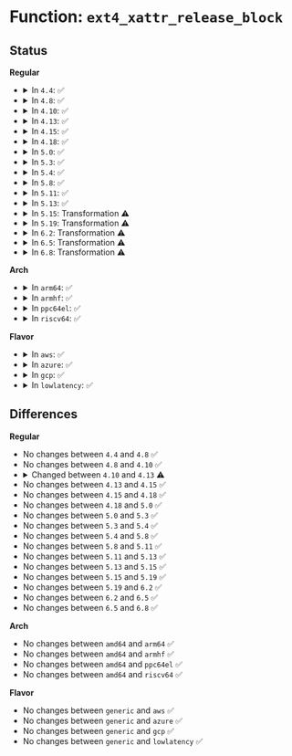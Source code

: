# Function: <code>ext4_xattr_release_block</code>

## Status
<b>Regular</b>
<ul>
<li>
<details>
<summary>In <code>4.4</code>: ✅</summary>

```c
void ext4_xattr_release_block(handle_t *handle, struct inode *inode, struct buffer_head *bh);
```

**Collision:** Unique Static

**Inline:** No

**Transformation:** False

**Instances:**

```
In fs/ext4/xattr.c (ffffffff812dd060)
Location: fs/ext4/xattr.c:542
Inline: False
Direct callers:
  - fs/ext4/xattr.c:ext4_xattr_block_set
  - fs/ext4/xattr.c:ext4_xattr_delete_inode
```
**Symbols:**

```
ffffffff812dd060-ffffffff812dd36e: ext4_xattr_release_block (STB_LOCAL)
```
</details>
</li>
<li>
<details>
<summary>In <code>4.8</code>: ✅</summary>

```c
void ext4_xattr_release_block(handle_t *handle, struct inode *inode, struct buffer_head *bh);
```

**Collision:** Unique Static

**Inline:** No

**Transformation:** False

**Instances:**

```
In fs/ext4/xattr.c (ffffffff8130cb30)
Location: fs/ext4/xattr.c:567
Inline: False
Direct callers:
  - fs/ext4/xattr.c:ext4_xattr_delete_inode
  - fs/ext4/xattr.c:ext4_xattr_block_set
```
**Symbols:**

```
ffffffff8130cb30-ffffffff8130ce5d: ext4_xattr_release_block (STB_LOCAL)
```
</details>
</li>
<li>
<details>
<summary>In <code>4.10</code>: ✅</summary>

```c
void ext4_xattr_release_block(handle_t *handle, struct inode *inode, struct buffer_head *bh);
```

**Collision:** Unique Static

**Inline:** No

**Transformation:** False

**Instances:**

```
In fs/ext4/xattr.c (ffffffff81322b20)
Location: fs/ext4/xattr.c:572
Inline: False
Direct callers:
  - fs/ext4/xattr.c:ext4_xattr_delete_inode
  - fs/ext4/xattr.c:ext4_xattr_block_set
```
**Symbols:**

```
ffffffff81322b20-ffffffff81322d39: ext4_xattr_release_block (STB_LOCAL)
```
</details>
</li>
<li>
<details>
<summary>In <code>4.13</code>: ✅</summary>

```c
void ext4_xattr_release_block(handle_t *handle, struct inode *inode, struct buffer_head *bh, struct ext4_xattr_inode_array **ea_inode_array, int extra_credits);
```

**Collision:** Unique Static

**Inline:** No

**Transformation:** False

**Instances:**

```
In fs/ext4/xattr.c (ffffffff8133ade0)
Location: fs/ext4/xattr.c:1196
Inline: False
Direct callers:
  - fs/ext4/xattr.c:ext4_xattr_delete_inode
  - fs/ext4/xattr.c:ext4_xattr_block_set
```
**Symbols:**

```
ffffffff8133ade0-ffffffff8133b034: ext4_xattr_release_block (STB_LOCAL)
```
</details>
</li>
<li>
<details>
<summary>In <code>4.15</code>: ✅</summary>

```c
void ext4_xattr_release_block(handle_t *handle, struct inode *inode, struct buffer_head *bh, struct ext4_xattr_inode_array **ea_inode_array, int extra_credits);
```

**Collision:** Unique Static

**Inline:** No

**Transformation:** False

**Instances:**

```
In fs/ext4/xattr.c (ffffffff8135efe0)
Location: fs/ext4/xattr.c:1217
Inline: False
Direct callers:
  - fs/ext4/xattr.c:ext4_xattr_delete_inode
  - fs/ext4/xattr.c:ext4_xattr_block_set
```
**Symbols:**

```
ffffffff8135efe0-ffffffff8135f234: ext4_xattr_release_block (STB_LOCAL)
```
</details>
</li>
<li>
<details>
<summary>In <code>4.18</code>: ✅</summary>

```c
void ext4_xattr_release_block(handle_t *handle, struct inode *inode, struct buffer_head *bh, struct ext4_xattr_inode_array **ea_inode_array, int extra_credits);
```

**Collision:** Unique Static

**Inline:** No

**Transformation:** False

**Instances:**

```
In fs/ext4/xattr.c (ffffffff8138d800)
Location: fs/ext4/xattr.c:1245
Inline: False
Direct callers:
  - fs/ext4/xattr.c:ext4_xattr_delete_inode
  - fs/ext4/xattr.c:ext4_xattr_block_set
```
**Symbols:**

```
ffffffff8138d800-ffffffff8138da45: ext4_xattr_release_block (STB_LOCAL)
```
</details>
</li>
<li>
<details>
<summary>In <code>5.0</code>: ✅</summary>

```c
void ext4_xattr_release_block(handle_t *handle, struct inode *inode, struct buffer_head *bh, struct ext4_xattr_inode_array **ea_inode_array, int extra_credits);
```

**Collision:** Unique Static

**Inline:** No

**Transformation:** False

**Instances:**

```
In fs/ext4/xattr.c (ffffffff813a7370)
Location: fs/ext4/xattr.c:1237
Inline: False
Direct callers:
  - fs/ext4/xattr.c:ext4_xattr_delete_inode
  - fs/ext4/xattr.c:ext4_xattr_block_set
```
**Symbols:**

```
ffffffff813a7370-ffffffff813a75b6: ext4_xattr_release_block (STB_LOCAL)
```
</details>
</li>
<li>
<details>
<summary>In <code>5.3</code>: ✅</summary>

```c
void ext4_xattr_release_block(handle_t *handle, struct inode *inode, struct buffer_head *bh, struct ext4_xattr_inode_array **ea_inode_array, int extra_credits);
```

**Collision:** Unique Static

**Inline:** No

**Transformation:** False

**Instances:**

```
In fs/ext4/xattr.c (ffffffff813d05b0)
Location: fs/ext4/xattr.c:1238
Inline: False
Direct callers:
  - fs/ext4/xattr.c:ext4_xattr_delete_inode
  - fs/ext4/xattr.c:ext4_xattr_block_set
```
**Symbols:**

```
ffffffff813d05b0-ffffffff813d07fd: ext4_xattr_release_block (STB_LOCAL)
```
</details>
</li>
<li>
<details>
<summary>In <code>5.4</code>: ✅</summary>

```c
void ext4_xattr_release_block(handle_t *handle, struct inode *inode, struct buffer_head *bh, struct ext4_xattr_inode_array **ea_inode_array, int extra_credits);
```

**Collision:** Unique Static

**Inline:** No

**Transformation:** False

**Instances:**

```
In fs/ext4/xattr.c (ffffffff813e9c80)
Location: fs/ext4/xattr.c:1238
Inline: False
Direct callers:
  - fs/ext4/xattr.c:ext4_xattr_delete_inode
  - fs/ext4/xattr.c:ext4_xattr_block_set
```
**Symbols:**

```
ffffffff813e9c80-ffffffff813e9ecd: ext4_xattr_release_block (STB_LOCAL)
```
</details>
</li>
<li>
<details>
<summary>In <code>5.8</code>: ✅</summary>

```c
void ext4_xattr_release_block(handle_t *handle, struct inode *inode, struct buffer_head *bh, struct ext4_xattr_inode_array **ea_inode_array, int extra_credits);
```

**Collision:** Unique Static

**Inline:** No

**Transformation:** False

**Instances:**

```
In fs/ext4/xattr.c (ffffffff81437720)
Location: fs/ext4/xattr.c:1220
Inline: False
Direct callers:
  - fs/ext4/xattr.c:ext4_xattr_delete_inode
  - fs/ext4/xattr.c:ext4_xattr_block_set
```
**Symbols:**

```
ffffffff81437720-ffffffff81437969: ext4_xattr_release_block (STB_LOCAL)
```
</details>
</li>
<li>
<details>
<summary>In <code>5.11</code>: ✅</summary>

```c
void ext4_xattr_release_block(handle_t *handle, struct inode *inode, struct buffer_head *bh, struct ext4_xattr_inode_array **ea_inode_array, int extra_credits);
```

**Collision:** Unique Static

**Inline:** No

**Transformation:** False

**Instances:**

```
In fs/ext4/xattr.c (ffffffff81450250)
Location: fs/ext4/xattr.c:1223
Inline: False
Direct callers:
  - fs/ext4/xattr.c:ext4_xattr_delete_inode
  - fs/ext4/xattr.c:ext4_xattr_block_set
```
**Symbols:**

```
ffffffff81450250-ffffffff81450499: ext4_xattr_release_block (STB_LOCAL)
```
</details>
</li>
<li>
<details>
<summary>In <code>5.13</code>: ✅</summary>

```c
void ext4_xattr_release_block(handle_t *handle, struct inode *inode, struct buffer_head *bh, struct ext4_xattr_inode_array **ea_inode_array, int extra_credits);
```

**Collision:** Unique Static

**Inline:** No

**Transformation:** False

**Instances:**

```
In fs/ext4/xattr.c (ffffffff81455b20)
Location: fs/ext4/xattr.c:1223
Inline: False
Direct callers:
  - fs/ext4/xattr.c:ext4_xattr_delete_inode
  - fs/ext4/xattr.c:ext4_xattr_block_set
```
**Symbols:**

```
ffffffff81455b20-ffffffff81455d65: ext4_xattr_release_block (STB_LOCAL)
```
</details>
</li>
<li>
<details>
<summary>In <code>5.15</code>: Transformation ⚠️</summary>

```c
void ext4_xattr_release_block(handle_t *handle, struct inode *inode, struct buffer_head *bh, struct ext4_xattr_inode_array **ea_inode_array, int extra_credits);
```

**Collision:** Unique Static

**Inline:** No

**Transformation:** True

**Instances:**

```
In fs/ext4/xattr.c (0)
Location: fs/ext4/xattr.c:1225
Inline: False
Direct callers:
  - fs/ext4/xattr.c:ext4_xattr_delete_inode
  - fs/ext4/xattr.c:ext4_xattr_block_set
```
**Symbols:**

```
ffffffff814aa560-ffffffff814aa7bd: ext4_xattr_release_block (STB_LOCAL)
ffffffff81cce13c-ffffffff81cce17d: ext4_xattr_release_block.cold (STB_LOCAL)
```
</details>
</li>
<li>
<details>
<summary>In <code>5.19</code>: Transformation ⚠️</summary>

```c
void ext4_xattr_release_block(handle_t *handle, struct inode *inode, struct buffer_head *bh, struct ext4_xattr_inode_array **ea_inode_array, int extra_credits);
```

**Collision:** Unique Static

**Inline:** No

**Transformation:** True

**Instances:**

```
In fs/ext4/xattr.c (0)
Location: fs/ext4/xattr.c:1224
Inline: False
Direct callers:
  - fs/ext4/xattr.c:ext4_xattr_delete_inode
  - fs/ext4/xattr.c:ext4_xattr_block_set
```
**Symbols:**

```
ffffffff815316d0-ffffffff815319da: ext4_xattr_release_block (STB_LOCAL)
ffffffff81e810e5-ffffffff81e81126: ext4_xattr_release_block.cold (STB_LOCAL)
```
</details>
</li>
<li>
<details>
<summary>In <code>6.2</code>: Transformation ⚠️</summary>

```c
void ext4_xattr_release_block(handle_t *handle, struct inode *inode, struct buffer_head *bh, struct ext4_xattr_inode_array **ea_inode_array, int extra_credits);
```

**Collision:** Unique Static

**Inline:** No

**Transformation:** True

**Instances:**

```
In fs/ext4/xattr.c (0)
Location: fs/ext4/xattr.c:1240
Inline: False
Direct callers:
  - fs/ext4/xattr.c:ext4_xattr_delete_inode
  - fs/ext4/xattr.c:ext4_xattr_block_set
```
**Symbols:**

```
ffffffff815cfc30-ffffffff815cff41: ext4_xattr_release_block (STB_LOCAL)
ffffffff82070fb1-ffffffff82070ff2: ext4_xattr_release_block.cold (STB_LOCAL)
```
</details>
</li>
<li>
<details>
<summary>In <code>6.5</code>: Transformation ⚠️</summary>

```c
void ext4_xattr_release_block(handle_t *handle, struct inode *inode, struct buffer_head *bh, struct ext4_xattr_inode_array **ea_inode_array, int extra_credits);
```

**Collision:** Unique Static

**Inline:** No

**Transformation:** True

**Instances:**

```
In fs/ext4/xattr.c (0)
Location: fs/ext4/xattr.c:1268
Inline: False
Direct callers:
  - fs/ext4/xattr.c:ext4_xattr_delete_inode
  - fs/ext4/xattr.c:ext4_xattr_block_set
```
**Symbols:**

```
ffffffff81608530-ffffffff81608841: ext4_xattr_release_block (STB_LOCAL)
ffffffff820f0d15-ffffffff820f0d56: ext4_xattr_release_block.cold (STB_LOCAL)
```
</details>
</li>
<li>
<details>
<summary>In <code>6.8</code>: Transformation ⚠️</summary>

```c
void ext4_xattr_release_block(handle_t *handle, struct inode *inode, struct buffer_head *bh, struct ext4_xattr_inode_array **ea_inode_array, int extra_credits);
```

**Collision:** Unique Static

**Inline:** No

**Transformation:** True

**Instances:**

```
In fs/ext4/xattr.c (0)
Location: fs/ext4/xattr.c:1268
Inline: False
Direct callers:
  - fs/ext4/xattr.c:ext4_xattr_delete_inode
  - fs/ext4/xattr.c:ext4_xattr_block_set
```
**Symbols:**

```
ffffffff81641270-ffffffff81641581: ext4_xattr_release_block (STB_LOCAL)
ffffffff821cdecc-ffffffff821cdf0d: ext4_xattr_release_block.cold (STB_LOCAL)
```
</details>
</li>
</ul>
<b>Arch</b>
<ul>
<li>
<details>
<summary>In <code>arm64</code>: ✅</summary>

```c
void ext4_xattr_release_block(handle_t *handle, struct inode *inode, struct buffer_head *bh, struct ext4_xattr_inode_array **ea_inode_array, int extra_credits);
```

**Collision:** Unique Static

**Inline:** No

**Transformation:** False

**Instances:**

```
In fs/ext4/xattr.c (ffff8000104c3ff0)
Location: fs/ext4/xattr.c:1238
Inline: False
Direct callers:
  - fs/ext4/xattr.c:ext4_xattr_delete_inode
  - fs/ext4/xattr.c:ext4_xattr_block_set
```
**Symbols:**

```
ffff8000104c3ff0-ffff8000104c42d8: ext4_xattr_release_block (STB_LOCAL)
```
</details>
</li>
<li>
<details>
<summary>In <code>armhf</code>: ✅</summary>

```c
void ext4_xattr_release_block(handle_t *handle, struct inode *inode, struct buffer_head *bh, struct ext4_xattr_inode_array **ea_inode_array, int extra_credits);
```

**Collision:** Unique Static

**Inline:** No

**Transformation:** False

**Instances:**

```
In fs/ext4/xattr.c (c0686c50)
Location: fs/ext4/xattr.c:1238
Inline: False
Direct callers:
  - fs/ext4/xattr.c:ext4_xattr_delete_inode
  - fs/ext4/xattr.c:ext4_xattr_block_set
```
**Symbols:**

```
c0686c50-c0686f5c: ext4_xattr_release_block (STB_LOCAL)
```
</details>
</li>
<li>
<details>
<summary>In <code>ppc64el</code>: ✅</summary>

```c
void ext4_xattr_release_block(handle_t *handle, struct inode *inode, struct buffer_head *bh, struct ext4_xattr_inode_array **ea_inode_array, int extra_credits);
```

**Collision:** Unique Static

**Inline:** No

**Transformation:** False

**Instances:**

```
In fs/ext4/xattr.c (c0000000005f9ef0)
Location: fs/ext4/xattr.c:1238
Inline: False
Direct callers:
  - fs/ext4/xattr.c:ext4_xattr_delete_inode
  - fs/ext4/xattr.c:ext4_xattr_block_set
```
**Symbols:**

```
c0000000005f9ef0-c0000000005fa280: ext4_xattr_release_block (STB_LOCAL)
```
</details>
</li>
<li>
<details>
<summary>In <code>riscv64</code>: ✅</summary>

```c
void ext4_xattr_release_block(handle_t *handle, struct inode *inode, struct buffer_head *bh, struct ext4_xattr_inode_array **ea_inode_array, int extra_credits);
```

**Collision:** Unique Static

**Inline:** No

**Transformation:** False

**Instances:**

```
In fs/ext4/xattr.c (ffffffe00033dd02)
Location: fs/ext4/xattr.c:1238
Inline: False
Direct callers:
  - fs/ext4/xattr.c:ext4_xattr_delete_inode
  - fs/ext4/xattr.c:ext4_xattr_block_set
```
**Symbols:**

```
ffffffe00033dd02-ffffffe00033df20: ext4_xattr_release_block (STB_LOCAL)
```
</details>
</li>
</ul>
<b>Flavor</b>
<ul>
<li>
<details>
<summary>In <code>aws</code>: ✅</summary>

```c
void ext4_xattr_release_block(handle_t *handle, struct inode *inode, struct buffer_head *bh, struct ext4_xattr_inode_array **ea_inode_array, int extra_credits);
```

**Collision:** Unique Static

**Inline:** No

**Transformation:** False

**Instances:**

```
In fs/ext4/xattr.c (ffffffff813e2260)
Location: fs/ext4/xattr.c:1238
Inline: False
Direct callers:
  - fs/ext4/xattr.c:ext4_xattr_delete_inode
  - fs/ext4/xattr.c:ext4_xattr_block_set
```
**Symbols:**

```
ffffffff813e2260-ffffffff813e24ad: ext4_xattr_release_block (STB_LOCAL)
```
</details>
</li>
<li>
<details>
<summary>In <code>azure</code>: ✅</summary>

```c
void ext4_xattr_release_block(handle_t *handle, struct inode *inode, struct buffer_head *bh, struct ext4_xattr_inode_array **ea_inode_array, int extra_credits);
```

**Collision:** Unique Static

**Inline:** No

**Transformation:** False

**Instances:**

```
In fs/ext4/xattr.c (ffffffff813d2ce0)
Location: fs/ext4/xattr.c:1238
Inline: False
Direct callers:
  - fs/ext4/xattr.c:ext4_xattr_delete_inode
  - fs/ext4/xattr.c:ext4_xattr_block_set
```
**Symbols:**

```
ffffffff813d2ce0-ffffffff813d2f2d: ext4_xattr_release_block (STB_LOCAL)
```
</details>
</li>
<li>
<details>
<summary>In <code>gcp</code>: ✅</summary>

```c
void ext4_xattr_release_block(handle_t *handle, struct inode *inode, struct buffer_head *bh, struct ext4_xattr_inode_array **ea_inode_array, int extra_credits);
```

**Collision:** Unique Static

**Inline:** No

**Transformation:** False

**Instances:**

```
In fs/ext4/xattr.c (ffffffff813df5e0)
Location: fs/ext4/xattr.c:1238
Inline: False
Direct callers:
  - fs/ext4/xattr.c:ext4_xattr_delete_inode
  - fs/ext4/xattr.c:ext4_xattr_block_set
```
**Symbols:**

```
ffffffff813df5e0-ffffffff813df82d: ext4_xattr_release_block (STB_LOCAL)
```
</details>
</li>
<li>
<details>
<summary>In <code>lowlatency</code>: ✅</summary>

```c
void ext4_xattr_release_block(handle_t *handle, struct inode *inode, struct buffer_head *bh, struct ext4_xattr_inode_array **ea_inode_array, int extra_credits);
```

**Collision:** Unique Static

**Inline:** No

**Transformation:** False

**Instances:**

```
In fs/ext4/xattr.c (ffffffff813f4a00)
Location: fs/ext4/xattr.c:1238
Inline: False
Direct callers:
  - fs/ext4/xattr.c:ext4_xattr_delete_inode
  - fs/ext4/xattr.c:ext4_xattr_block_set
```
**Symbols:**

```
ffffffff813f4a00-ffffffff813f4c4b: ext4_xattr_release_block (STB_LOCAL)
```
</details>
</li>
</ul>

## Differences
<b>Regular</b>
<ul>
<li>
No changes between <code>4.4</code> and <code>4.8</code> ✅
</li>
<li>
No changes between <code>4.8</code> and <code>4.10</code> ✅
</li>
<li>
<details>
<summary>Changed between <code>4.10</code> and <code>4.13</code> ⚠️</summary>
<ul>
<li>
<b>Param added. </b>
<code>struct ext4_xattr_inode_array **ea_inode_array</code>
</li>
<li>
<b>Param added. </b>
<code>int extra_credits</code>
</li>
</ul>
</details>
</li>
<li>
No changes between <code>4.13</code> and <code>4.15</code> ✅
</li>
<li>
No changes between <code>4.15</code> and <code>4.18</code> ✅
</li>
<li>
No changes between <code>4.18</code> and <code>5.0</code> ✅
</li>
<li>
No changes between <code>5.0</code> and <code>5.3</code> ✅
</li>
<li>
No changes between <code>5.3</code> and <code>5.4</code> ✅
</li>
<li>
No changes between <code>5.4</code> and <code>5.8</code> ✅
</li>
<li>
No changes between <code>5.8</code> and <code>5.11</code> ✅
</li>
<li>
No changes between <code>5.11</code> and <code>5.13</code> ✅
</li>
<li>
No changes between <code>5.13</code> and <code>5.15</code> ✅
</li>
<li>
No changes between <code>5.15</code> and <code>5.19</code> ✅
</li>
<li>
No changes between <code>5.19</code> and <code>6.2</code> ✅
</li>
<li>
No changes between <code>6.2</code> and <code>6.5</code> ✅
</li>
<li>
No changes between <code>6.5</code> and <code>6.8</code> ✅
</li>
</ul>
<b>Arch</b>
<ul>
<li>
No changes between <code>amd64</code> and <code>arm64</code> ✅
</li>
<li>
No changes between <code>amd64</code> and <code>armhf</code> ✅
</li>
<li>
No changes between <code>amd64</code> and <code>ppc64el</code> ✅
</li>
<li>
No changes between <code>amd64</code> and <code>riscv64</code> ✅
</li>
</ul>
<b>Flavor</b>
<ul>
<li>
No changes between <code>generic</code> and <code>aws</code> ✅
</li>
<li>
No changes between <code>generic</code> and <code>azure</code> ✅
</li>
<li>
No changes between <code>generic</code> and <code>gcp</code> ✅
</li>
<li>
No changes between <code>generic</code> and <code>lowlatency</code> ✅
</li>
</ul>
